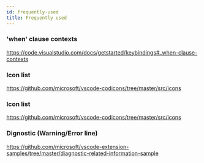 ```yaml
---
id: frequently-used
title: Frequently used
---
```


### 'when' clause contexts

https://code.visualstudio.com/docs/getstarted/keybindings#_when-clause-contexts

### Icon list

https://github.com/microsoft/vscode-codicons/tree/master/src/icons

### Icon list

https://github.com/microsoft/vscode-codicons/tree/master/src/icons

### Dignostic (Warning/Error line)

https://github.com/microsoft/vscode-extension-samples/tree/master/diagnostic-related-information-sample
